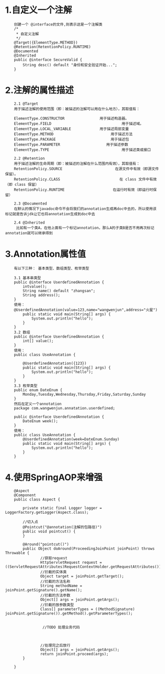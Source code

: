 # 1.自定义一个注解

        创建一个 @interface的文件,则表示这是一个注解类
        /*
         * 自定义注解
         */
        @Target({ElementType.METHOD})
        @Retention(RetentionPolicy.RUNTIME)
        @Documented
        @Inherited
        public @interface SecureValid {
            String desc() default "身份和安全验证开始...";
        }
# 2.注解的属性描述

        2.1 @Target 
        用于描述注解的使用范围（即：被描述的注解可以用在什么地方），其取值有：
        
        ElementType.CONSTRUCTOR                用于描述构造器。
        ElementType.FIELD                                用于描述域。
        ElementType.LOCAL_VARIABLE             用于描述局部变量
        ElementType.METHOD                          用于描述方法
        ElementType.PACKAGE                         用于描述包
        ElementType.PARAMETER                     用于描述参数
        ElementType.TYPE                                 用于描述类或接口
        
        2.2 @Retention
        用于描述注解的生命周期（即：被描述的注解在什么范围内有效），其取值有：
        RetentionPolicy.SOURCE                        在源文件中有效（即源文件保留）。
        RetentionPolicy.CLASS                           在 class 文件中有效（即 class 保留）
        RetentionPolicy.RUNTIME                      在运行时有效（即运行时保留）
        
        2.3 @Documented
        在默认的情况下javadoc命令不会将我们的annotation生成再doc中去的，所以使用该标记就是告诉jdk让它也将annotation生成到doc中去
        
        2.4 @Inherited
         比如有一个类A，在他上面有一个标记annotation，那么A的子类B是否不用再次标记annotation就可以继承得到
# 3.Annotation属性值

        有以下三种： 基本类型、数组类型、枚举类型
        
        3.1 基本串类型 
        public @interface UserdefinedAnnotation {  
            intvalue();  
            String name() default "zhangsan";  
            String address();  
        }
        使用：
        @UserdefinedAnnotation(value=123,name="wangwenjun",address="火星")  
            public static void main(String[] args) {  
                System.out.println("hello");  
            }  
        }
        3.2 数组
        public @interface UserdefinedAnnotation {  
            int[] value();  
        }  
        使用：  
        public class UseAnnotation {  
              
            @UserdefinedAnnotation({123})  
            public static void main(String[] args) {  
                System.out.println("hello");  
            }  
        } 
        3.3 枚举类型
        public enum DateEnum {  
            Monday,Tuesday,Wednesday,Thursday,Friday,Saturday,Sunday  
        }  
        然后在定义一个annotation  
        package com.wangwenjun.annatation.userdefined;  
          
        public @interface UserdefinedAnnotation {  
            DateEnum week();  
        }  
        使用： 
        public class UseAnnotation {  
            @UserdefinedAnnotation(week=DateEnum.Sunday)  
            public static void main(String[] args) {  
                System.out.println("hello");  
            }  
        }
        
# 4.使用SpringAOP来增强

        @Aspect
        @Component
        public class Aspect {
        
            private static final Logger logger = LoggerFactory.getLogger(Aspect.class);
        
            //切入点
            @Pointcut("@annotation(注解的包路径)")
            public void pointcut() {
            }
        
            @Around("pointcut()")
            public Object doAround(ProceedingJoinPoint joinPoint) throws Throwable {
                    //获取request
                    HttpServletRequest request = ((ServletRequestAttributes)RequestContextHolder.getRequestAttributes()).getRequest();  
                    //拦截的实体类
                    Object target = joinPoint.getTarget();
                    //拦截的方法名称
                    String methodName = joinPoint.getSignature().getName();
                    //拦截的方法参数
                    Object[] args = joinPoint.getArgs();
                    //拦截的放参数类型
                    Class[] parameterTypes = ((MethodSignature) joinPoint.getSignature()).getMethod().getParameterTypes();
        
                    
                     //TODO 处理业务代码
        
                     
        
                    //处理完之后放行
                    Object[] args = joinPoint.getArgs();
                    return joinPoint.proceed(args);
            }
              
        }